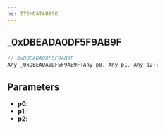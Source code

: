 ```yaml
---
ns: ITEMDATABASE
---
```

## _0xDBEADA0DF5F9AB9F

```c
// 0xDBEADA0DF5F9AB9F
Any _0xDBEADA0DF5F9AB9F(Any p0, Any p1, Any p2);
```

## Parameters
* **p0**:
* **p1**:
* **p2**:
